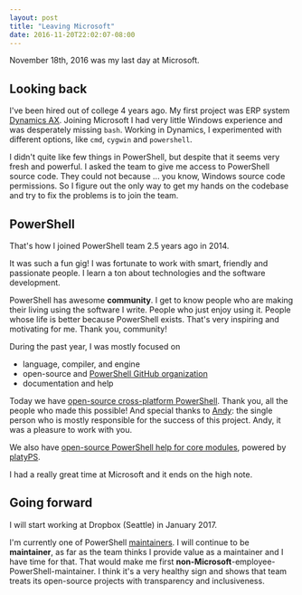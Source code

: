 ```yaml
---
layout: post
title: "Leaving Microsoft"
date: 2016-11-20T22:02:07-08:00
---
```


November 18th, 2016 was my last day at Microsoft.

Looking back
------------

I've been hired out of college 4 years ago.
My first project was ERP system [Dynamics AX](https://www.microsoft.com/en-us/dynamics365/ax-overview).
Joining Microsoft I had very little Windows experience and was desperately missing `bash`.
Working in Dynamics, I experimented with different options, like `cmd`, `cygwin` and `powershell`.

I didn't quite like few things in PowerShell, but despite that it seems very fresh and powerful.
I asked the team to give me access to PowerShell source code.
They could not because ... you know, Windows source code permissions.
So I figure out the only way to get my hands on the codebase and try to fix the problems is to join the team.


PowerShell
----------

That's how I joined PowerShell team 2.5 years ago in 2014. 

It was such a fun gig!
I was fortunate to work with smart, friendly and passionate people.
I learn a ton about technologies and the software development.

PowerShell has awesome **community**.
I get to know people who are making their living using the software I write.
People who just enjoy using it.
People whose life is better because PowerShell exists.
That's very inspiring and motivating for me.
Thank you, community!

During the past year, I was mostly focused on 

- language, compiler, and engine
- open-source and [PowerShell GitHub organization](https://github.com/PowerShell)
- documentation and help

Today we have [open-source cross-platform PowerShell](https://github.com/PowerShell/PowerShell).
Thank you, all the people who made this possible!
And special thanks to [Andy](https://twitter.com/andschwa/): the single person who is mostly responsible for the success of this project.
Andy, it was a pleasure to work with you.

We also have [open-source PowerShell help for core modules](https://github.com/PowerShell/PowerShell-Docs/tree/staging/reference/5.1), powered by [platyPS](https://github.com/PowerShell/platyPS).

I had a really great time at Microsoft and it ends on the high note.

Going forward
-------------

I will start working at Dropbox (Seattle) in January 2017.

I'm currently one of PowerShell [maintainers](https://github.com/PowerShell/PowerShell/tree/bfd6d654588da09dcb35850e8ea0609b05a2b5ed/docs/maintainers#current-repository-maintainers).
I will continue to be **maintainer**, as far as the team thinks I provide value as a maintainer and I have time for that.
That would make me first **non-Microsoft**-employee-PowerShell-maintainer.
I think it's a very healthy sign and shows that team treats its open-source projects with transparency and inclusiveness.
